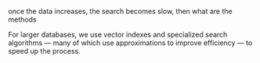 once the data increases, the search becomes slow, then what are the methods

For larger databases, we use vector indexes and specialized search algorithms — many of
which use approximations to improve efficiency — to speed up the process.
